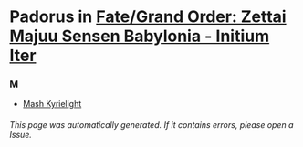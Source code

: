# Padorus in [Fate/Grand Order: Zettai Majuu Sensen Babylonia - Initium Iter](https://myanimelist.net/anime/40206/Fate_Grand_Order__Zettai_Majuu_Sensen_Babylonia_-_Initium_Iter)

### M
* [Mash Kyrielight](https://github.com/shadow578/Project-Padoru/blob/master/table-of-contents/characters/MashKyrielight.md)

###### This page was automatically generated. If it contains errors, please open a Issue.
